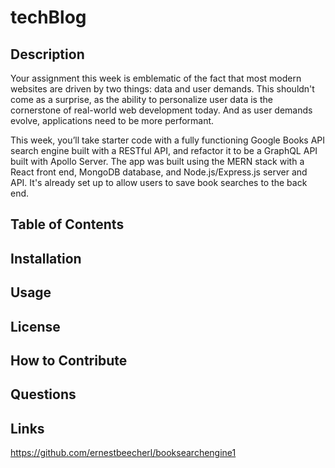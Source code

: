 # techBlog
  

  ## Description
  
  Your assignment this week is emblematic of the fact that most modern websites are driven by two things: data and user demands. This shouldn't come as a surprise, as the ability to personalize user data is the cornerstone of real-world web development today. And as user demands evolve, applications need to be more performant.

This week, you’ll take starter code with a fully functioning Google Books API search engine built with a RESTful API, and refactor it to be a GraphQL API built with Apollo Server. The app was built using the MERN stack with a React front end, MongoDB database, and Node.js/Express.js server and API. It's already set up to allow users to save book searches to the back end.
  ## Table of Contents
  


  ## Installation
  
  
  
  ## Usage

  

  ## License
  
  

  ## How to Contribute
  
  

  ## Questions



  ## Links 
  https://github.com/ernestbeecherl/booksearchengine1
  
